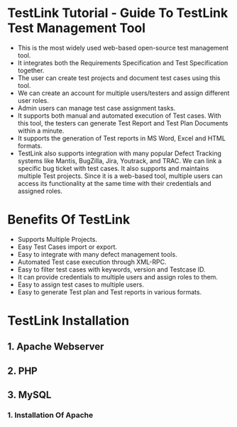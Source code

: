 # TestLink Tutorial - Guide To TestLink Test Management Tool

 - This is the most widely used web-based open-source test management tool. 
 - It integrates both the Requirements Specification and Test Specification together. 
 - The user can create test projects and document test cases using this tool. 
 - We can create an account for multiple users/testers and assign different user roles.
 - Admin users can manage test case assignment tasks.
 - It supports both manual and automated execution of Test cases. With this tool, the testers can generate Test Report and Test Plan Documents within a minute. 
 - It supports the generation of Test reports in MS Word, Excel and HTML formats.
 - TestLink also supports integration with many popular Defect Tracking systems like Mantis, BugZilla, Jira, Youtrack, and TRAC. We can link a specific bug ticket with test cases. It also supports and maintains multiple Test projects. Since it is a web-based tool, multiple users can access its functionality at the same time with their credentials and assigned roles.
 
 
# Benefits Of TestLink

 - Supports Multiple Projects.
 - Easy Test Cases import or export.
 - Easy to integrate with many defect management tools.
 - Automated Test case execution through XML-RPC.
 - Easy to filter test cases with keywords, version and Testcase ID.
 - It can provide credentials to multiple users and assign roles to them.
 - Easy to assign test cases to multiple users.
 - Easy to generate Test plan and Test reports in various formats.
 
 
 # TestLink Installation
 ## 1. Apache Webserver
 ## 2. PHP
 ## 3. MySQL
 
 ### 1. Installation Of Apache
